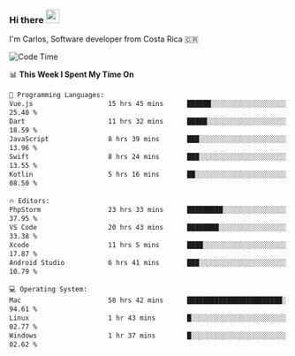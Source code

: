 ### Hi there <img src="https://media.giphy.com/media/hvRJCLFzcasrR4ia7z/giphy.gif" width="25px" height="25px">

I'm Carlos, Software developer from Costa Rica 🇨🇷

[//]: # (<a href="https://app.daily.dev/carum98"><img src="https://github.com/carum98/carum98/blob/main/devcard.svg" width="400" alt="Carlos Umaña Acevedo's Dev Card"/></a>)


<!--START_SECTION:waka-->
![Code Time](http://img.shields.io/badge/Code%20Time-11%2C337%20hrs%2055%20mins-blue)

📊 **This Week I Spent My Time On** 

```text
💬 Programming Languages: 
Vue.js                   15 hrs 45 mins      ██████░░░░░░░░░░░░░░░░░░░   25.40 % 
Dart                     11 hrs 32 mins      █████░░░░░░░░░░░░░░░░░░░░   18.59 % 
JavaScript               8 hrs 39 mins       ███░░░░░░░░░░░░░░░░░░░░░░   13.96 % 
Swift                    8 hrs 24 mins       ███░░░░░░░░░░░░░░░░░░░░░░   13.55 % 
Kotlin                   5 hrs 16 mins       ██░░░░░░░░░░░░░░░░░░░░░░░   08.50 % 

🔥 Editors: 
PhpStorm                 23 hrs 33 mins      █████████░░░░░░░░░░░░░░░░   37.95 % 
VS Code                  20 hrs 43 mins      ████████░░░░░░░░░░░░░░░░░   33.38 % 
Xcode                    11 hrs 5 mins       ████░░░░░░░░░░░░░░░░░░░░░   17.87 % 
Android Studio           6 hrs 41 mins       ███░░░░░░░░░░░░░░░░░░░░░░   10.79 % 

💻 Operating System: 
Mac                      58 hrs 42 mins      ████████████████████████░   94.61 % 
Linux                    1 hr 43 mins        █░░░░░░░░░░░░░░░░░░░░░░░░   02.77 % 
Windows                  1 hr 37 mins        █░░░░░░░░░░░░░░░░░░░░░░░░   02.62 % 
```


<!--END_SECTION:waka-->
